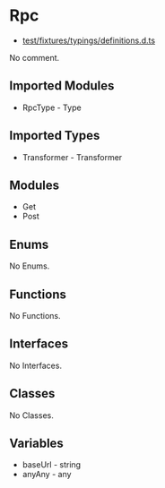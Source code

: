 # Rpc

* [test/fixtures/typings/definitions.d.ts](/test/fixtures/typings/definitions.d.ts#L66)

No comment.

## Imported Modules

* RpcType - Type

## Imported Types

* Transformer - Transformer

## Modules

* Get
* Post

## Enums

No Enums.

## Functions

No Functions.

## Interfaces

No Interfaces.

## Classes

No Classes.

## Variables

* baseUrl - string
* anyAny - any
